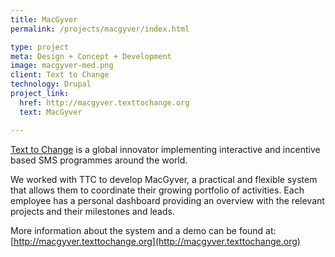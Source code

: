 ```yaml
---
title: MacGyver
permalink: /projects/macgyver/index.html

type: project
meta: Design + Concept + Development
image: macgyver-med.png
client: Text to Change
technology: Drupal
project_link:
  href: http://macgyver.texttochange.org
  text: MacGyver

---
```

[Text to Change](http://www.texttochange.com/) is a global innovator implementing interactive and incentive based SMS programmes around the world.

We worked with TTC to develop MacGyver, a practical and flexible system that allows them to coordinate their growing portfolio of activities. Each employee has a personal dashboard providing an overview with the relevant projects and their milestones and leads.

More information about the system and a demo can be found at: [http://macgyver.texttochange.org](http://macgyver.texttochange.org)
      